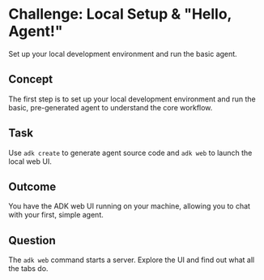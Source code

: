 # Challenge: Local Setup & "Hello, Agent!"
Set up your local development environment and run the basic agent.

## Concept
The first step is to set up your local development environment and run the basic, pre-generated agent to understand the core workflow.

## Task
Use `adk create` to generate agent source code and `adk web` to launch the local web UI.

## Outcome
You have the ADK web UI running on your machine, allowing you to chat with your first, simple agent.

## Question
The `adk web` command starts a server. Explore the UI and find out what all the tabs do.
